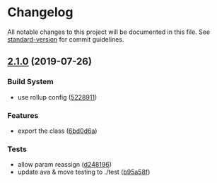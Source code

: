 # Changelog

All notable changes to this project will be documented in this file. See [standard-version](https://github.com/conventional-changelog/standard-version) for commit guidelines.

## [2.1.0](https://github.com/sh0ji/web-id/compare/v2.0.2...v2.1.0) (2019-07-26)


### Build System

* use rollup config ([5228911](https://github.com/sh0ji/web-id/commit/5228911))


### Features

* export the class ([6bd0d6a](https://github.com/sh0ji/web-id/commit/6bd0d6a))


### Tests

* allow param reassign ([d248196](https://github.com/sh0ji/web-id/commit/d248196))
* update ava & move testing to ./test ([b95a58f](https://github.com/sh0ji/web-id/commit/b95a58f))
